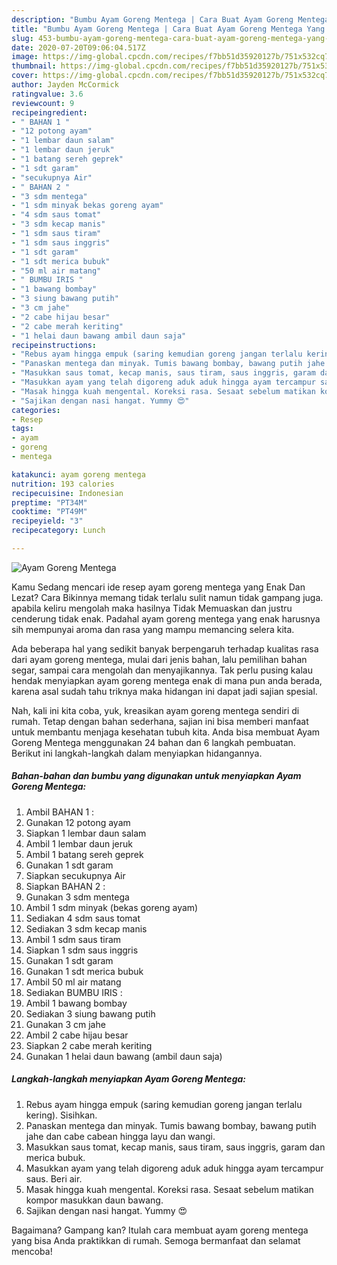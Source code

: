 ```yaml
---
description: "Bumbu Ayam Goreng Mentega | Cara Buat Ayam Goreng Mentega Yang Sempurna"
title: "Bumbu Ayam Goreng Mentega | Cara Buat Ayam Goreng Mentega Yang Sempurna"
slug: 453-bumbu-ayam-goreng-mentega-cara-buat-ayam-goreng-mentega-yang-sempurna
date: 2020-07-20T09:06:04.517Z
image: https://img-global.cpcdn.com/recipes/f7bb51d35920127b/751x532cq70/ayam-goreng-mentega-foto-resep-utama.jpg
thumbnail: https://img-global.cpcdn.com/recipes/f7bb51d35920127b/751x532cq70/ayam-goreng-mentega-foto-resep-utama.jpg
cover: https://img-global.cpcdn.com/recipes/f7bb51d35920127b/751x532cq70/ayam-goreng-mentega-foto-resep-utama.jpg
author: Jayden McCormick
ratingvalue: 3.6
reviewcount: 9
recipeingredient:
- " BAHAN 1 "
- "12 potong ayam"
- "1 lembar daun salam"
- "1 lembar daun jeruk"
- "1 batang sereh geprek"
- "1 sdt garam"
- "secukupnya Air"
- " BAHAN 2 "
- "3 sdm mentega"
- "1 sdm minyak bekas goreng ayam"
- "4 sdm saus tomat"
- "3 sdm kecap manis"
- "1 sdm saus tiram"
- "1 sdm saus inggris"
- "1 sdt garam"
- "1 sdt merica bubuk"
- "50 ml air matang"
- " BUMBU IRIS "
- "1 bawang bombay"
- "3 siung bawang putih"
- "3 cm jahe"
- "2 cabe hijau besar"
- "2 cabe merah keriting"
- "1 helai daun bawang ambil daun saja"
recipeinstructions:
- "Rebus ayam hingga empuk (saring kemudian goreng jangan terlalu kering). Sisihkan."
- "Panaskan mentega dan minyak. Tumis bawang bombay, bawang putih jahe dan cabe cabean hingga layu dan wangi."
- "Masukkan saus tomat, kecap manis, saus tiram, saus inggris, garam dan merica bubuk."
- "Masukkan ayam yang telah digoreng aduk aduk hingga ayam tercampur saus. Beri air."
- "Masak hingga kuah mengental. Koreksi rasa. Sesaat sebelum matikan kompor masukkan daun bawang."
- "Sajikan dengan nasi hangat. Yummy 😍"
categories:
- Resep
tags:
- ayam
- goreng
- mentega

katakunci: ayam goreng mentega 
nutrition: 193 calories
recipecuisine: Indonesian
preptime: "PT34M"
cooktime: "PT49M"
recipeyield: "3"
recipecategory: Lunch

---
```



![Ayam Goreng Mentega](https://img-global.cpcdn.com/recipes/f7bb51d35920127b/751x532cq70/ayam-goreng-mentega-foto-resep-utama.jpg)

Kamu Sedang mencari ide resep ayam goreng mentega yang Enak Dan Lezat? Cara Bikinnya memang tidak terlalu sulit namun tidak gampang juga. apabila keliru mengolah maka hasilnya Tidak Memuaskan dan justru cenderung tidak enak. Padahal ayam goreng mentega yang enak harusnya sih mempunyai aroma dan rasa yang mampu memancing selera kita.

Ada beberapa hal yang sedikit banyak berpengaruh terhadap kualitas rasa dari ayam goreng mentega, mulai dari jenis bahan, lalu pemilihan bahan segar, sampai cara mengolah dan menyajikannya. Tak perlu pusing kalau hendak menyiapkan ayam goreng mentega enak di mana pun anda berada, karena asal sudah tahu triknya maka hidangan ini dapat jadi sajian spesial.




Nah, kali ini kita coba, yuk, kreasikan ayam goreng mentega sendiri di rumah. Tetap dengan bahan sederhana, sajian ini bisa memberi manfaat untuk membantu menjaga kesehatan tubuh kita. Anda bisa membuat Ayam Goreng Mentega menggunakan 24 bahan dan 6 langkah pembuatan. Berikut ini langkah-langkah dalam menyiapkan hidangannya.

<!--inarticleads1-->

##### Bahan-bahan dan bumbu yang digunakan untuk menyiapkan Ayam Goreng Mentega:

1. Ambil  BAHAN 1 :
1. Gunakan 12 potong ayam
1. Siapkan 1 lembar daun salam
1. Ambil 1 lembar daun jeruk
1. Ambil 1 batang sereh geprek
1. Gunakan 1 sdt garam
1. Siapkan secukupnya Air
1. Siapkan  BAHAN 2 :
1. Gunakan 3 sdm mentega
1. Ambil 1 sdm minyak (bekas goreng ayam)
1. Sediakan 4 sdm saus tomat
1. Sediakan 3 sdm kecap manis
1. Ambil 1 sdm saus tiram
1. Siapkan 1 sdm saus inggris
1. Gunakan 1 sdt garam
1. Gunakan 1 sdt merica bubuk
1. Ambil 50 ml air matang
1. Sediakan  BUMBU IRIS :
1. Ambil 1 bawang bombay
1. Sediakan 3 siung bawang putih
1. Gunakan 3 cm jahe
1. Ambil 2 cabe hijau besar
1. Siapkan 2 cabe merah keriting
1. Gunakan 1 helai daun bawang (ambil daun saja)




<!--inarticleads2-->

##### Langkah-langkah menyiapkan Ayam Goreng Mentega:

1. Rebus ayam hingga empuk (saring kemudian goreng jangan terlalu kering). Sisihkan.
1. Panaskan mentega dan minyak. Tumis bawang bombay, bawang putih jahe dan cabe cabean hingga layu dan wangi.
1. Masukkan saus tomat, kecap manis, saus tiram, saus inggris, garam dan merica bubuk.
1. Masukkan ayam yang telah digoreng aduk aduk hingga ayam tercampur saus. Beri air.
1. Masak hingga kuah mengental. Koreksi rasa. Sesaat sebelum matikan kompor masukkan daun bawang.
1. Sajikan dengan nasi hangat. Yummy 😍




Bagaimana? Gampang kan? Itulah cara membuat ayam goreng mentega yang bisa Anda praktikkan di rumah. Semoga bermanfaat dan selamat mencoba!
